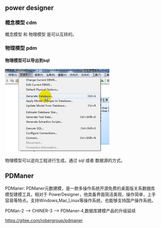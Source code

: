 ## power designer

### 概念模型 cdm

概念模型 和 物理模型 是可以互转的。

### 物理模型 pdm

#### 物理模型可以导出到sql

![pdm 到导出 sql](./imgs/power_designer/1.png)

物理模型可以逆向工程进行生成。通过 sql 或者 数据源的方式。

## PDManer

PDManer: PDManer元数建模，是一款多操作系统开源免费的桌面版关系数据库模型建模工具，相对于 PowerDesigner，他具备界面简洁美观，操作简单，上手容易等特点。支持Windows,Mac,Linux等操作系统，也能够支持国产操作系统。

PDMan-2 --> CHINER-3 --> PDManer-4,数据库建模产品的升级延续

<https://gitee.com/robergroup/pdmaner>
